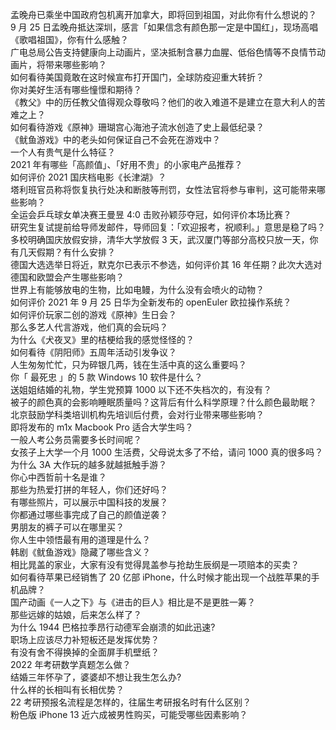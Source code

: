 孟晚舟已乘坐中国政府包机离开加拿大，即将回到祖国，对此你有什么想说的？  
9 月 25 日孟晚舟抵达深圳，感言「如果信念有颜色那一定是中国红」，现场高唱《歌唱祖国》，你有什么感触？  
广电总局公告支持健康向上动画片，坚决抵制含暴力血腥、低俗色情等不良情节动画片，将带来哪些影响？  
如何看待美国竟敢在这时候宣布打开国门，全球防疫迎重大转折？  
你对美好生活有哪些憧憬和期待？  
《教父》中的历任教父值得观众尊敬吗？他们的收入难道不是建立在意大利人的苦难之上？  
如何看待游戏《原神》珊瑚宫心海池子流水创造了史上最低纪录？  
《鱿鱼游戏》中的老头如何保证自己不会死在游戏中？  
一个人有贵气是什么特征？  
2021 年有哪些「高颜值」、「好用不贵」的小家电产品推荐？  
如何评价 2021 国庆档电影《长津湖》？  
塔利班官员称将恢复执行处决和断肢等刑罚，女性法官将参与审判，这可能带来哪些影响？  
全运会乒乓球女单决赛王曼昱 4:0 击败孙颖莎夺冠，如何评价本场比赛？  
研究生复试提前给导师发邮件，导师回复：「欢迎报考，祝顺利。」意思是稳了吗？  
多校明确国庆放假安排，清华大学放假 3 天，武汉厦门等部分高校只放一天，你有几天假期？有什么安排？  
德国大选选举日将近，默克尔已表示不参选，如何评价其 16 年任期？此次大选对德国和欧盟会产生哪些影响？  
世界上有能够放电的生物，比如电鳗，为什么没有会喷火的动物？  
如何评价 2021 年 9 月 25 日华为全新发布的 openEuler 欧拉操作系统？  
如何评价玩家二创的游戏《原神》生日会？  
那么多艺人代言游戏，他们真的会玩吗？  
为什么《犬夜叉》里的桔梗给我的感觉怪怪的？  
如何看待《阴阳师》五周年活动引发争议？  
人生匆匆忙忙，只为碎银几两，钱在生活中真的这么重要吗？  
你「 最死忠 」的 5 款 Windows 10 软件是什么？  
送姐姐结婚的礼物，学生党预算 1000 以下还不失档次的，有没有？  
被子的颜色真的会影响睡眠质量吗？这背后有什么科学原理？什么颜色最助眠？  
北京鼓励学科类培训机构先培训后付费，会对行业带来哪些影响？  
即将发布的 m1x Macbook Pro 适合大学生吗？  
一般人考公务员需要多长时间呢？  
女孩子上大学一个月 1000 生活费，父母说太多了不给，请问 1000 真的很多吗？  
为什么 3A 大作玩的越多就越抵触手游？  
你心中西哲前十名是谁？  
那些为热爱打拼的年轻人，你们还好吗？  
有哪些照片，可以展示中国科技的发展？  
你都通过哪些事完成了自己的颜值逆袭？  
男朋友的裤子可以在哪里买？  
你人生中领悟最有用的道理是什么？  
韩剧《鱿鱼游戏》隐藏了哪些含义？  
相比晁盖的家业，大家有没有觉得晁盖参与抢劫生辰纲是一项赔本的买卖？  
如何看待苹果已经销售了 20 亿部 iPhone，什么时候才能出现一个战胜苹果的手机品牌？  
国产动画《一人之下》与《进击的巨人》相比是不是更胜一筹？  
那些远嫁的姑娘，后来怎么样了？  
为什么 1944 巴格拉季昂行动德军会崩溃的如此迅速?  
职场上应该尽力补短板还是发挥优势？  
有没有舍不得换掉的全面屏手机壁纸？  
2022 年考研数学真题怎么做？  
结婚三年怀孕了，婆婆却不想让我生怎么办?  
什么样的长相叫有长相优势？  
22 考研预报名流程是怎样的，往届生考研报名时有什么区别？  
粉色版 iPhone 13 近六成被男性购买，可能受哪些因素影响？  
